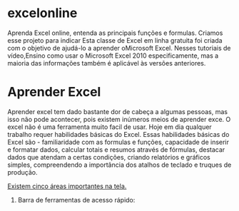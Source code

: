 # excelonline
Aprenda Excel online, entenda as principais funções e formulas.
Criamos esse projeto para indicar Esta classe de Excel em linha gratuita foi criada com o objetivo de ajudá-lo a aprender oMicrosoft Excel.
Nesses tutoriais de vídeo,Ensino como usar o Microsoft Excel 2010 especificamente, mas a maioria das informações também é aplicável às
versões anteriores.

<h1> Aprender Excel </h1>

Aprender excel tem dado bastante dor de cabeça a algumas pessoas, mas isso não pode acontecer, pois existem inúmeros meios de aprender exce. 
O excel não é uma ferramenta muito facil de usar. Hoje em dia qualquer trabalho requer habilidades básicas do Excel. Essas habilidades
básicas do Excel são - familiaridade com as formulas e funções, capacidade de inserir e formatar dados, calcular totais e resumos através de fórmulas, destacar dados que atendam a certas condições, criando relatórios e gráficos simples, compreendendo a importância dos atalhos de teclado e truques de produção.

<u>Existem cinco áreas importantes na tela.</u>

1. Barra de ferramentas de acesso rápido:
